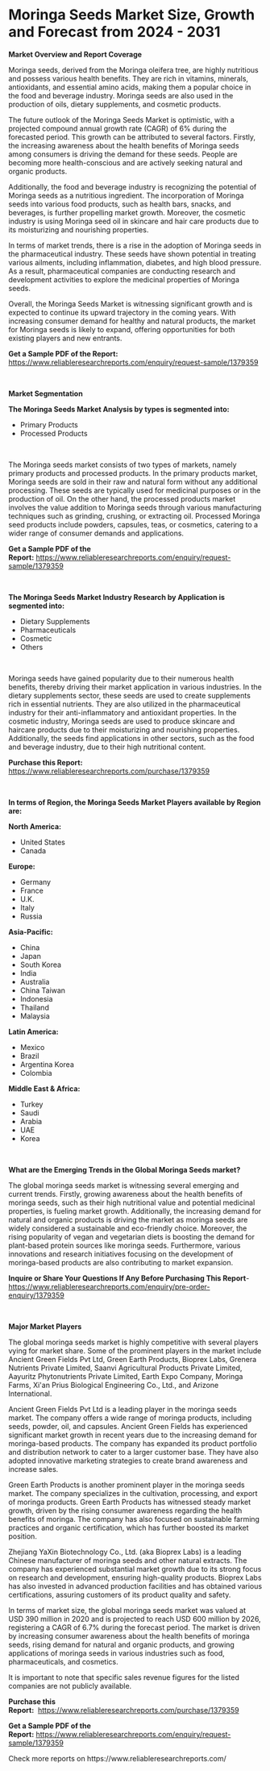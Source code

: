 <p><h1>Moringa Seeds Market Size, Growth and Forecast from 2024 - 2031</h1></p><p><strong>Market Overview and Report Coverage</strong></p>
<p><p>Moringa seeds, derived from the Moringa oleifera tree, are highly nutritious and possess various health benefits. They are rich in vitamins, minerals, antioxidants, and essential amino acids, making them a popular choice in the food and beverage industry. Moringa seeds are also used in the production of oils, dietary supplements, and cosmetic products.</p><p>The future outlook of the Moringa Seeds Market is optimistic, with a projected compound annual growth rate (CAGR) of 6% during the forecasted period. This growth can be attributed to several factors. Firstly, the increasing awareness about the health benefits of Moringa seeds among consumers is driving the demand for these seeds. People are becoming more health-conscious and are actively seeking natural and organic products.</p><p>Additionally, the food and beverage industry is recognizing the potential of Moringa seeds as a nutritious ingredient. The incorporation of Moringa seeds into various food products, such as health bars, snacks, and beverages, is further propelling market growth. Moreover, the cosmetic industry is using Moringa seed oil in skincare and hair care products due to its moisturizing and nourishing properties.</p><p>In terms of market trends, there is a rise in the adoption of Moringa seeds in the pharmaceutical industry. These seeds have shown potential in treating various ailments, including inflammation, diabetes, and high blood pressure. As a result, pharmaceutical companies are conducting research and development activities to explore the medicinal properties of Moringa seeds.</p><p>Overall, the Moringa Seeds Market is witnessing significant growth and is expected to continue its upward trajectory in the coming years. With increasing consumer demand for healthy and natural products, the market for Moringa seeds is likely to expand, offering opportunities for both existing players and new entrants.</p></p>
<p><strong>Get a Sample PDF of the Report:</strong> <a href="https://www.reliableresearchreports.com/enquiry/request-sample/1379359">https://www.reliableresearchreports.com/enquiry/request-sample/1379359</a></p>
<p>&nbsp;</p>
<p><strong>Market Segmentation</strong></p>
<p><strong>The Moringa Seeds Market Analysis by types is segmented into:</strong></p>
<p><ul><li>Primary Products</li><li>Processed Products</li></ul></p>
<p>&nbsp;</p>
<p><p>The Moringa seeds market consists of two types of markets, namely primary products and processed products. In the primary products market, Moringa seeds are sold in their raw and natural form without any additional processing. These seeds are typically used for medicinal purposes or in the production of oil. On the other hand, the processed products market involves the value addition to Moringa seeds through various manufacturing techniques such as grinding, crushing, or extracting oil. Processed Moringa seed products include powders, capsules, teas, or cosmetics, catering to a wider range of consumer demands and applications.</p></p>
<p><strong>Get a Sample PDF of the Report:</strong>&nbsp;<a href="https://www.reliableresearchreports.com/enquiry/request-sample/1379359">https://www.reliableresearchreports.com/enquiry/request-sample/1379359</a></p>
<p>&nbsp;</p>
<p><strong>The Moringa Seeds Market Industry Research by Application is segmented into:</strong></p>
<p><ul><li>Dietary Supplements</li><li>Pharmaceuticals</li><li>Cosmetic</li><li>Others</li></ul></p>
<p>&nbsp;</p>
<p><p>Moringa seeds have gained popularity due to their numerous health benefits, thereby driving their market application in various industries. In the dietary supplements sector, these seeds are used to create supplements rich in essential nutrients. They are also utilized in the pharmaceutical industry for their anti-inflammatory and antioxidant properties. In the cosmetic industry, Moringa seeds are used to produce skincare and haircare products due to their moisturizing and nourishing properties. Additionally, the seeds find applications in other sectors, such as the food and beverage industry, due to their high nutritional content.</p></p>
<p><strong>Purchase this Report:</strong>&nbsp; <a href="https://www.reliableresearchreports.com/purchase/1379359">https://www.reliableresearchreports.com/purchase/1379359</a></p>
<p>&nbsp;</p>
<p><strong>In terms of Region, the Moringa Seeds Market Players available by Region are:</strong></p>
<p>
    <p> <strong> North America: </strong>
        <ul>
            <li>United States</li>
            <li>Canada</li>
        </ul>
        </p> 
    <p> <strong> Europe: </strong>
        <ul>
            <li>Germany</li>
            <li>France</li>
            <li>U.K.</li>
            <li>Italy</li>
            <li>Russia</li>
        </ul>
        </p> 
    <p> <strong> Asia-Pacific: </strong>
        <ul>
            <li>China</li>
            <li>Japan</li>
            <li>South Korea</li>
            <li>India</li>
            <li>Australia</li>
            <li>China Taiwan</li>
            <li>Indonesia</li>
            <li>Thailand</li>
            <li>Malaysia</li>
        </ul>
        </p> 
    <p> <strong> Latin America: </strong>
        <ul>
            <li>Mexico</li>
            <li>Brazil</li>
            <li>Argentina Korea</li>
            <li>Colombia</li>
        </ul>
        </p> 
    <p> <strong> Middle East & Africa: </strong>
        <ul>
            <li>Turkey</li>
            <li>Saudi</li>
            <li>Arabia</li>
            <li>UAE</li>
            <li>Korea</li>
        </ul>
    </p>
    </p>
<p>&nbsp;</p>
<p><strong>What are the Emerging Trends in the Global Moringa Seeds market?</strong></p>
<p><p>The global moringa seeds market is witnessing several emerging and current trends. Firstly, growing awareness about the health benefits of moringa seeds, such as their high nutritional value and potential medicinal properties, is fueling market growth. Additionally, the increasing demand for natural and organic products is driving the market as moringa seeds are widely considered a sustainable and eco-friendly choice. Moreover, the rising popularity of vegan and vegetarian diets is boosting the demand for plant-based protein sources like moringa seeds. Furthermore, various innovations and research initiatives focusing on the development of moringa-based products are also contributing to market expansion.</p></p>
<p><strong>Inquire or Share Your Questions If Any Before Purchasing This Report</strong>- <a href="https://www.reliableresearchreports.com/enquiry/pre-order-enquiry/1379359">https://www.reliableresearchreports.com/enquiry/pre-order-enquiry/1379359</a></p>
<p>&nbsp;</p>
<p><strong>Major Market Players</strong></p>
<p><p>The global moringa seeds market is highly competitive with several players vying for market share. Some of the prominent players in the market include Ancient Green Fields Pvt Ltd, Green Earth Products, Bioprex Labs, Grenera Nutrients Private Limited, Saanvi Agricultural Products Private Limited, Aayuritz Phytonutrients Private Limited, Earth Expo Company, Moringa Farms, Xi'an Prius Biological Engineering Co., Ltd., and Arizone International.</p><p>Ancient Green Fields Pvt Ltd is a leading player in the moringa seeds market. The company offers a wide range of moringa products, including seeds, powder, oil, and capsules. Ancient Green Fields has experienced significant market growth in recent years due to the increasing demand for moringa-based products. The company has expanded its product portfolio and distribution network to cater to a larger customer base. They have also adopted innovative marketing strategies to create brand awareness and increase sales.</p><p>Green Earth Products is another prominent player in the moringa seeds market. The company specializes in the cultivation, processing, and export of moringa products. Green Earth Products has witnessed steady market growth, driven by the rising consumer awareness regarding the health benefits of moringa. The company has also focused on sustainable farming practices and organic certification, which has further boosted its market position.</p><p>Zhejiang YaXin Biotechnology Co., Ltd. (aka Bioprex Labs) is a leading Chinese manufacturer of moringa seeds and other natural extracts. The company has experienced substantial market growth due to its strong focus on research and development, ensuring high-quality products. Bioprex Labs has also invested in advanced production facilities and has obtained various certifications, assuring customers of its product quality and safety.</p><p>In terms of market size, the global moringa seeds market was valued at USD 390 million in 2020 and is projected to reach USD 600 million by 2026, registering a CAGR of 6.7% during the forecast period. The market is driven by increasing consumer awareness about the health benefits of moringa seeds, rising demand for natural and organic products, and growing applications of moringa seeds in various industries such as food, pharmaceuticals, and cosmetics.</p><p>It is important to note that specific sales revenue figures for the listed companies are not publicly available.</p></p>
<p><strong>Purchase this Report:</strong>&nbsp;&nbsp;<a href="https://www.reliableresearchreports.com/purchase/1379359">https://www.reliableresearchreports.com/purchase/1379359</a></p>
<p></p>
<p><strong>Get a Sample PDF of the Report:</strong>&nbsp;<a href="https://www.reliableresearchreports.com/enquiry/request-sample/1379359">https://www.reliableresearchreports.com/enquiry/request-sample/1379359</a></p>
<p>Check more reports on https://www.reliableresearchreports.com/</p>